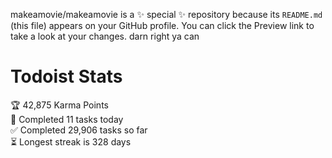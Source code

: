 makeamovie/makeamovie is a ✨ special ✨ repository because its `README.md` (this file) appears on your GitHub profile.
You can click the Preview link to take a look at your changes. darn right ya can

# Todoist Stats

<!-- TODO-IST:START -->
🏆  42,875 Karma Points           
🌸  Completed 11 tasks today           
✅  Completed 29,906 tasks so far           
⏳  Longest streak is 328 days
<!-- TODO-IST:END -->